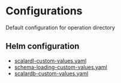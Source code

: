 # Configurations

Default configuration for operation directory

## Helm configuration

- [scalardl-custom-values.yaml](scalardl-custom-values.yaml)
- [schema-loading-custom-values.yaml](schema-loading-custom-values.yaml)
- [scalardb-custom-values.yaml](scalardb-custom-values.yaml)
